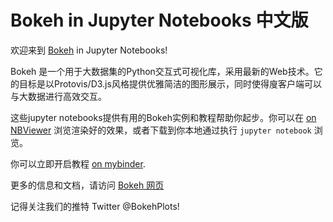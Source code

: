Bokeh in Jupyter Notebooks 中文版
==========================

欢迎来到 [Bokeh](https://bokeh.pydata.org/) in Jupyter Notebooks!

Bokeh 是一个用于大数据集的Python交互式可视化库，采用最新的Web技术。它的目标是以Protovis/D3.js风格提供优雅简洁的图形展示，同时使得廋客户端可以与大数据进行高效交互。

这些jupyter notebooks提供有用的Bokeh实例和教程帮助你起步。你可以在 [on NBViewer](http://nbviewer.ipython.org/github/bokeh/bokeh-notebooks) 浏览渲染好的效果，或者下载到你本地通过执行 `jupyter notebook` 浏览。

你可以立即开启教程 [on mybinder](https://mybinder.org/v2/gh/bokeh/bokeh-notebooks/master?filepath=tutorial%2F00%20-%20Introduction%20and%20Setup.ipynb).

更多的信息和文档，请访问 [Bokeh 网页](https://bokeh.pydata.org/en/latest)

记得关注我们的推特 Twitter @BokehPlots!
